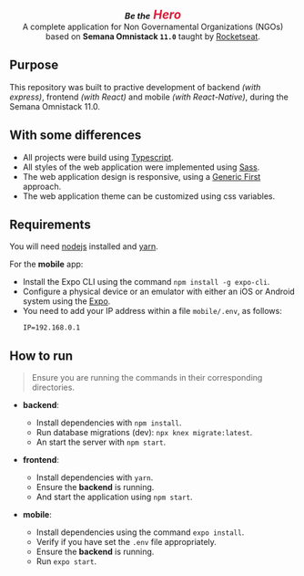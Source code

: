 
<h2 align="center" style="margin: 0; font-style: italic;">
  <em>
    <small style="font-size: .7em;">Be the</small>
    <span style="color: #dd1e3b;">Hero</span>
  </em>
</h2>

<p align="center" style="margin: 0;">
  A complete application for Non Governamental Organizations (NGOs)
  <br />
  based on <strong>Semana Omnistack <code>11.0</code></strong> taught by <a href="https://rocketseat.com.br">Rocketseat</a>.
</p>


## Purpose
This repository was built to practive development of backend _(with express)_, frontend _(with React)_ and mobile _(with React-Native)_, during the Semana Omnistack 11.0.

## With some differences
- All projects were build using [Typescript](https://www.typescriptlang.org/).
- All styles of the web application were implemented using [Sass](https://sass-lang.com/).
- The web application design is responsive, using a [Generic First](https://www.smashingmagazine.com/2018/12/generic-css-mobile-first/) approach.
- The web application theme can be customized using css variables.

## Requirements
You will need [nodejs](https://nodejs.org/) installed and [yarn](https://yarnpkg.com/getting-started).

For the **mobile** app:
- Install the Expo CLI using the command `npm install -g expo-cli`.
- Configure a physical device or an emulator with either an iOS or Android system using the [Expo](https://docs.expo.io/versions/v36.0.0/get-started/installation/).
- You need to add your IP address within a file `mobile/.env`, as follows:
  ```
  IP=192.168.0.1
  ```

## How to run
> Ensure you are running the commands in their corresponding directories.

- **backend**:
  - Install dependencies with `npm install`.
  - Run database migrations (dev): `npx knex migrate:latest`.
  - An start the server with `npm start`.

- **frontend**:
  - Install dependencies with `yarn`.
  - Ensure the **backend** is running.
  - And start the application using `npm start`.

- **mobile**:
  - Install dependencies using the command `expo install`.
  - Verify if you have set the `.env` file appropriately.
  - Ensure the **backend** is running.
  - Run `expo start`.
